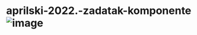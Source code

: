 # aprilski-2022.-zadatak-komponente![image](https://user-images.githubusercontent.com/96747833/162867712-2078c4ee-faa4-4e4a-bd5c-b5459f0fae2f.png)
